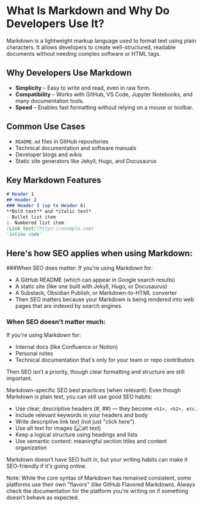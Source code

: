 # What Is Markdown and Why Do Developers Use It?

Markdown is a lightweight markup language used to format text using plain characters. It allows developers to create well-structured, readable documents without needing complex software or HTML tags.

## Why Developers Use Markdown

- **Simplicity** – Easy to write and read, even in raw form.
- **Compatibility** – Works with GitHub, VS Code, Jupyter Notebooks, and many documentation tools.
- **Speed** – Enables fast formatting without relying on a mouse or toolbar.

## Common Use Cases

- `README.md` files in GitHub repositories  
- Technical documentation and software manuals  
- Developer blogs and wikis  
- Static site generators like Jekyll, Hugo, and Docusaurus  

## Key Markdown Features

```markdown
# Header 1
## Header 2
### Header 3 (up to Header 6)
**Bold text** and *italic text*
- Bullet list item
1. Numbered list item
[Link text](https://example.com)
`inline code`
```


## Here's how SEO applies when using Markdown:
###When SEO does matter:
If you're using Markdown for:

- A GitHub README (which can appear in Google search results)
- A static site (like one built with Jekyll, Hugo, or Docusaurus)
- A Substack, Obsidian Publish, or Markdown-to-HTML converter
- Then SEO matters because your Markdown is being rendered into web pages that are indexed by search engines.

### When SEO doesn't matter much:
If you're using Markdown for:

- Internal docs (like Confluence or Notion)
- Personal notes
- Technical documentation that's only for your team or repo contributors

Then SEO isn’t a priority, though clear formatting and structure are still important.

Markdown-specific SEO best practices (when relevant):
Even though Markdown is plain text, you can still use good SEO habits:

- Use clear, descriptive headers (#, ##) — they become ```<h1>, <h2>, etc.```
- Include relevant keywords in your headers and body
- Write descriptive link text (not just "click here")
- Use alt text for images (![alt text](image.png))
- Keep a logical structure using headings and lists
- Use semantic content: meaningful section titles and content organization

Markdown doesn’t have SEO built in, but your writing habits can make it SEO-friendly if it's going online.

Note: While the core syntax of Markdown has remained consistent, some platforms use their own "flavors" (like GitHub Flavored Markdown). Always check the documentation for the platform you're writing on if something doesn’t behave as expected.
